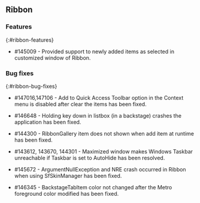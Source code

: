 ##  Ribbon

### Features
{:#ribbon-features}

* \#145009 - Provided support to newly added items as selected in customized window of Ribbon.

### Bug fixes
{:#ribbon-bug-fixes}

* \#147016,147106 - Add to Quick Access Toolbar option in the Context menu is disabled after clear the items has been fixed.

* \#146648 - Holding key down in listbox (in a backstage) crashes the application has been fixed.

* \#144300 - RibbonGallery item does not shown when add item at runtime has been fixed.

* \#143612, 143670, 144301 - Maximized window makes Windows Taskbar unreachable if Taskbar is set to AutoHide has been resolved.

* \#145672 - ArgumentNullException and NRE crash occurred in Ribbon when using SfSkinManager has been fixed.

* \#146345 - BackstageTabItem color not changed after the Metro foreground color modified has been fixed.
